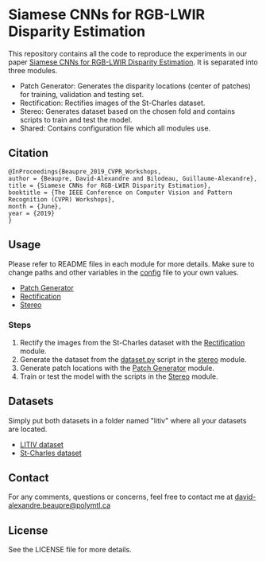 # Siamese CNNs for RGB-LWIR Disparity Estimation
This repository contains all the code to reproduce the experiments in our paper [Siamese CNNs for RGB-LWIR Disparity Estimation](http://openaccess.thecvf.com/content_CVPRW_2019/papers/PBVS/Beaupre_Siamese_CNNs_for_RGB-LWIR_Disparity_Estimation_CVPRW_2019_paper.pdf). It is separated into three modules.

* Patch Generator: Generates the disparity locations (center of patches) for training, validation and testing set.
* Rectification: Rectifies images of the St-Charles dataset.
* Stereo: Generates dataset based on the chosen fold and contains scripts to train and test the model.
* Shared: Contains configuration file which all modules use.

## Citation
```
@InProceedings{Beaupre_2019_CVPR_Workshops,
author = {Beaupre, David-Alexandre and Bilodeau, Guillaume-Alexandre},
title = {Siamese CNNs for RGB-LWIR Disparity Estimation},
booktitle = {The IEEE Conference on Computer Vision and Pattern Recognition (CVPR) Workshops},
month = {June},
year = {2019}
}
```

## Usage
Please refer to README files in each module for more details. Make sure to change paths and other variables in the [config](./shared/config.yml) file to your own values.

* [Patch Generator](./patch_generator/)
* [Rectification](./rectification/)
* [Stereo](./stereo/)

### Steps
1. Rectify the images from the St-Charles dataset with the [Rectification](./rectification) module.
2. Generate the dataset from the [dataset.py](./stereo/dataset.py) script in the [stereo](./stereo) module.
3. Generate patch locations with the [Patch Generator](./patch_generator) module.
4. Train or test the model with the scripts in the [Stereo](./stereo) module.

## Datasets
Simply put both datasets in a folder named "litiv" where all your datasets are located.

* [LITIV dataset](https://share.polymtl.ca/alfresco/service/api/path/content;cm:content/workspace/SpacesStore/Company%20Home/Sites/litiv-web/documentLibrary/Datasets/BilodeauetAlInfraredDataset.zip?a=true&guest=true)
* [St-Charles dataset](https://polymtlca0-my.sharepoint.com/:f:/g/personal/guillaume-alexandre_bilodeau_polymtl_ca/EkLDtDfApzxBsKKDORwesRABsosIBa19pkzZCLFrVmGUXQ)

## Contact
For any comments, questions or concerns, feel free to contact me at david-alexandre.beaupre@polymtl.ca

## License
See the LICENSE file for more details.
